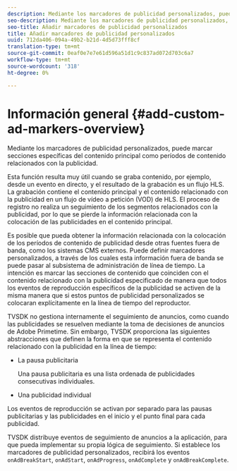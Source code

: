 ```yaml
---
description: Mediante los marcadores de publicidad personalizados, puede marcar secciones específicas del contenido principal como períodos de contenido relacionados con la publicidad.
seo-description: Mediante los marcadores de publicidad personalizados, puede marcar secciones específicas del contenido principal como períodos de contenido relacionados con la publicidad.
seo-title: Añadir marcadores de publicidad personalizados
title: Añadir marcadores de publicidad personalizados
uuid: 712da406-094a-49b2-b21d-4d5d73fff8cf
translation-type: tm+mt
source-git-commit: 0eaf0e7e7e61d596a51d1c9c837ad072d703c6a7
workflow-type: tm+mt
source-wordcount: '318'
ht-degree: 0%

---
```



# Información general {#add-custom-ad-markers-overview}

Mediante los marcadores de publicidad personalizados, puede marcar secciones específicas del contenido principal como períodos de contenido relacionados con la publicidad.

Esta función resulta muy útil cuando se graba contenido, por ejemplo, desde un evento en directo, y el resultado de la grabación es un flujo HLS. La grabación contiene el contenido principal y el contenido relacionado con la publicidad en un flujo de vídeo a petición (VOD) de HLS. El proceso de registro no realiza un seguimiento de los segmentos relacionados con la publicidad, por lo que se pierde la información relacionada con la colocación de las publicidades en el contenido principal.

Es posible que pueda obtener la información relacionada con la colocación de los períodos de contenido de publicidad desde otras fuentes fuera de banda, como los sistemas CMS externos. Puede definir marcadores personalizados, a través de los cuales esta información fuera de banda se puede pasar al subsistema de administración de línea de tiempo. La intención es marcar las secciones de contenido que coinciden con el contenido relacionado con la publicidad especificado de manera que todos los eventos de reproducción específicos de la publicidad se activen de la misma manera que si estos puntos de publicidad personalizados se colocaran explícitamente en la línea de tiempo del reproductor.

TVSDK no gestiona internamente el seguimiento de anuncios, como cuando las publicidades se resuelven mediante la toma de decisiones de anuncios de Adobe Primetime. Sin embargo, TVSDK proporciona las siguientes abstracciones que definen la forma en que se representa el contenido relacionado con la publicidad en la línea de tiempo:

* La pausa publicitaria

   Una pausa publicitaria es una lista ordenada de publicidades consecutivas individuales.
* Una publicidad individual

Los eventos de reproducción se activan por separado para las pausas publicitarias y las publicidades en el inicio y el punto final para cada publicidad.

TVSDK distribuye eventos de seguimiento de anuncios a la aplicación, para que pueda implementar su propia lógica de seguimiento. Si establece los marcadores de publicidad personalizados, recibirá los eventos `onAdBreakStart`, `onAdStart`, `onAdProgress`, `onAdComplete` y `onAdBreakComplete`.